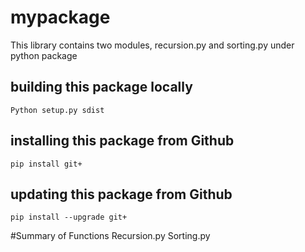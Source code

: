# mypackage
This library contains two modules, recursion.py and sorting.py under python package

## building this package locally
`Python setup.py sdist`

## installing this package from Github
`pip install git+`

## updating this package from Github
`pip install --upgrade git+`

#Summary of Functions
Recursion.py
Sorting.py
